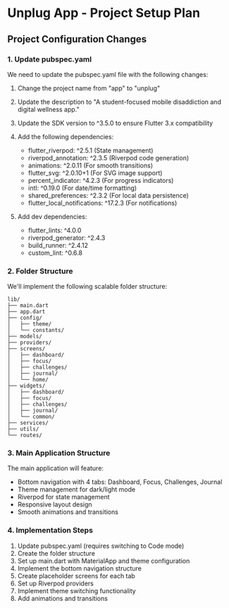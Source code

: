 # Unplug App - Project Setup Plan

## Project Configuration Changes

### 1. Update pubspec.yaml

We need to update the pubspec.yaml file with the following changes:

1. Change the project name from "app" to "unplug"
2. Update the description to "A student-focused mobile disaddiction and digital wellness app."
3. Update the SDK version to ^3.5.0 to ensure Flutter 3.x compatibility
4. Add the following dependencies:
   - flutter_riverpod: ^2.5.1 (State management)
   - riverpod_annotation: ^2.3.5 (Riverpod code generation)
   - animations: ^2.0.11 (For smooth transitions)
   - flutter_svg: ^2.0.10+1 (For SVG image support)
   - percent_indicator: ^4.2.3 (For progress indicators)
   - intl: ^0.19.0 (For date/time formatting)
   - shared_preferences: ^2.3.2 (For local data persistence)
   - flutter_local_notifications: ^17.2.3 (For notifications)

5. Add dev dependencies:
   - flutter_lints: ^4.0.0
   - riverpod_generator: ^2.4.3
   - build_runner: ^2.4.12
   - custom_lint: ^0.6.8

### 2. Folder Structure

We'll implement the following scalable folder structure:

```
lib/
├── main.dart
├── app.dart
├── config/
│   ├── theme/
│   └── constants/
├── models/
├── providers/
├── screens/
│   ├── dashboard/
│   ├── focus/
│   ├── challenges/
│   ├── journal/
│   └── home/
├── widgets/
│   ├── dashboard/
│   ├── focus/
│   ├── challenges/
│   ├── journal/
│   └── common/
├── services/
├── utils/
└── routes/
```

### 3. Main Application Structure

The main application will feature:
- Bottom navigation with 4 tabs: Dashboard, Focus, Challenges, Journal
- Theme management for dark/light mode
- Riverpod for state management
- Responsive layout design
- Smooth animations and transitions

### 4. Implementation Steps

1. Update pubspec.yaml (requires switching to Code mode)
2. Create the folder structure
3. Set up main.dart with MaterialApp and theme configuration
4. Implement the bottom navigation structure
5. Create placeholder screens for each tab
6. Set up Riverpod providers
7. Implement theme switching functionality
8. Add animations and transitions